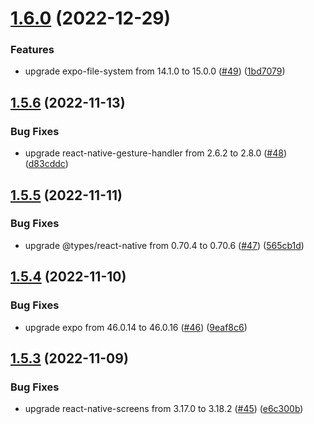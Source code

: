 # [1.6.0](https://github.com/thecyberworld/thecyberhub-app/compare/v1.5.6...v1.6.0) (2022-12-29)


### Features

* upgrade expo-file-system from 14.1.0 to 15.0.0 ([#49](https://github.com/thecyberworld/thecyberhub-app/issues/49)) ([1bd7079](https://github.com/thecyberworld/thecyberhub-app/commit/1bd7079a24da59f315bcf76d7d490af22e86534c))



## [1.5.6](https://github.com/thecyberworld/thecyberhub-app/compare/v1.5.5...v1.5.6) (2022-11-13)


### Bug Fixes

* upgrade react-native-gesture-handler from 2.6.2 to 2.8.0 ([#48](https://github.com/thecyberworld/thecyberhub-app/issues/48)) ([d83cddc](https://github.com/thecyberworld/thecyberhub-app/commit/d83cddc41573e03662547ed857518ebd9a1c9f72))



## [1.5.5](https://github.com/thecyberworld/thecyberhub-app/compare/v1.5.4...v1.5.5) (2022-11-11)


### Bug Fixes

* upgrade @types/react-native from 0.70.4 to 0.70.6 ([#47](https://github.com/thecyberworld/thecyberhub-app/issues/47)) ([565cb1d](https://github.com/thecyberworld/thecyberhub-app/commit/565cb1d5434078634407b39997c99c93007cf405))



## [1.5.4](https://github.com/thecyberworld/thecyberhub-app/compare/v1.5.3...v1.5.4) (2022-11-10)


### Bug Fixes

* upgrade expo from 46.0.14 to 46.0.16 ([#46](https://github.com/thecyberworld/thecyberhub-app/issues/46)) ([9eaf8c6](https://github.com/thecyberworld/thecyberhub-app/commit/9eaf8c66173fd58523327fe9e95f166cfb60e590))



## [1.5.3](https://github.com/thecyberworld/thecyberhub-app/compare/v1.5.2...v1.5.3) (2022-11-09)


### Bug Fixes

* upgrade react-native-screens from 3.17.0 to 3.18.2 ([#45](https://github.com/thecyberworld/thecyberhub-app/issues/45)) ([e6c300b](https://github.com/thecyberworld/thecyberhub-app/commit/e6c300b80a4bb1890b032716de24d61b7ad65c18))



